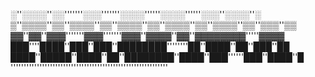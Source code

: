
░''░░░░''░░'''''''░░░'''''''░░░░''''''░░░░''''''░░░''░░░░''░
▒''▒▒▒▒''▒▒''▒▒▒▒''▒▒''▒▒▒▒''▒▒''▒▒▒▒''▒▒''▒▒▒▒''▒▒''▒▒▒''▒▒
▓▓''▓▓''▓▓▓'''''''▓▓▓'''''''▓▓▓''▓▓▓▓''▓▓''▓▓▓▓▓▓▓▓'''''▓▓▓▓
███''''████''███''███''████████''''''''██''████''██''███''██
████''█████''████''██''████████''████''███''''''███''████''█
''''''''''''''''''''''''''''''''''''''''''''''''''''''''''''
